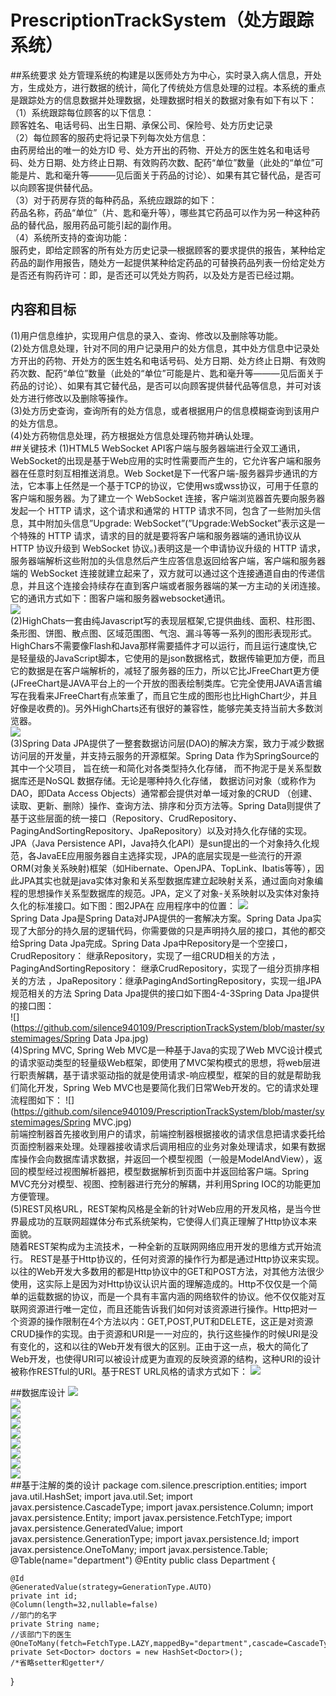 # PrescriptionTrackSystem（处方跟踪系统）
##系统要求
处方管理系统的构建是以医师处方为中心，实时录入病人信息，开处方，生成处方，进行数据的统计，简化了传统处方信息处理的过程。本系统的重点是跟踪处方的信息数据并处理数据，处理数据时相关的数据对象有如下有以下：<br>
（1）系统跟踪每位顾客的以下信息：<br>
	顾客姓名、电话号码、出生日期、承保公司、保险号、处方历史记录<br>
（2）每位顾客的服药史将记录下列每次处方信息：<br>
	由药房给出的唯一的处方ID 号、处方开出的药物、开处方的医生姓名和电话号码、处方日期、处方终止日期、有效购药次数、配药“单位”数量（此处的“单位”可能是片、匙和毫升等———见后面关于药品的讨论）、如果有其它替代品，是否可以向顾客提供替代品。<br>
（3）对于药房存货的每种药品，系统应跟踪的如下：<br>
	药品名称，药品“单位”（片、匙和毫升等），哪些其它药品可以作为另一种这种药品的替代品，服用药品可能引起的副作用。<br>
（4）系统所支持的查询功能：<br>
    服药史，即给定顾客的所有处方历史记录—根据顾客的要求提供的报告，某种给定药品的副作用报告，随处方一起提供某种给定药品的可替换药品列表一份给定处方是否还有购药许可：即，是否还可以凭处方购药，以及处方是否已经过期。 <br>
## 内容和目标
(1)用户信息维护，实现用户信息的录入、查询、修改以及删除等功能。<br>
(2)处方信息处理，针对不同的用户记录用户的处方信息，其中处方信息中记录处方开出的药物、开处方的医生姓名和电话号码、处方日期、处方终止日期、有效购药次数、配药“单位”数量（此处的“单位”可能是片、匙和毫升等———见后面关于药品的讨论）、如果有其它替代品，是否可以向顾客提供替代品等信息，并可对该处方进行修改以及删除等操作。<br>
(3)处方历史查询，查询所有的处方信息，或者根据用户的信息模糊查询到该用户的处方信息。<br>
(4)处方药物信息处理，药方根据处方信息处理药物并确认处理。<br>
##关键技术
(1)HTML5 WebSocket API客户端与服务器端进行全双工通讯，WebSocket的出现是基于Web应用的实时性需要而产生的，它允许客户端和服务器在任意时刻互相推送消息。Web Socket是下一代客户端-服务器异步通讯的方法，它本事上任然是一个基于TCP的协议，它使用ws或wss协议，可用于任意的客户端和服务器。为了建立一个 WebSocket 连接，客户端浏览器首先要向服务器发起一个 HTTP 请求，这个请求和通常的 HTTP 请求不同，包含了一些附加头信息，其中附加头信息”Upgrade: WebSocket”(”Upgrade:WebSocket”表示这是一个特殊的 HTTP 请求，请求的目的就是要将客户端和服务器端的通讯协议从 HTTP 协议升级到 WebSocket 协议。)表明这是一个申请协议升级的 HTTP 请求，服务器端解析这些附加的头信息然后产生应答信息返回给客户端，客户端和服务器端的 WebSocket 连接就建立起来了，双方就可以通过这个连接通道自由的传递信息，并且这个连接会持续存在直到客户端或者服务器端的某一方主动的关闭连接。它的通讯方式如下：图客户端和服务器websocket通讯。<br>
![](https://github.com/silence940109/PrescriptionTrackSystem/blob/master/systemimages/websocket.jpg)<br>
(2)HighChats一套由纯Javascript写的表现层框架,它提供曲线、面积、柱形图、条形图、饼图、散点图、区域范围图、气泡、漏斗等等一系列的图形表现形式。HighChars不需要像Flash和Java那样需要插件才可以运行，而且运行速度快,它是轻量级的JavaScript脚本，它使用的是json数据格式，数据传输更加方便，而且它的数据是在客户端解析的，减轻了服务器的压力，所以它比JFreeChart更方便(JFreeChart是JAVA平台上的一个开放的图表绘制类库。它完全使用JAVA语言编写在我看来JFreeChart有点笨重了，而且它生成的图形也比HighChart少，并且好像是收费的)。另外HighCharts还有很好的兼容性，能够完美支持当前大多数浏览器。<br>
![](https://github.com/silence940109/PrescriptionTrackSystem/blob/master/systemimages/highchart.jpg)<br>
(3)Spring Data JPA提供了一整套数据访问层(DAO)的解决方案，致力于减少数据访问层的开发量，并支持云服务的开源框架。Spring Data 作为SpringSource的其中一个父项目， 旨在统一和简化对各类型持久化存储， 而不拘泥于是关系型数据库还是NoSQL 数据存储。无论是哪种持久化存储， 数据访问对象（或称作为DAO，即Data Access Objects）通常都会提供对单一域对象的CRUD （创建、读取、更新、删除）操作、查询方法、排序和分页方法等。Spring Data则提供了基于这些层面的统一接口（Repository、CrudRepository、PagingAndSortingRepository、JpaRepository）以及对持久化存储的实现。JPA（Java Persistence API，Java持久化API）是sun提出的一个对象持久化规范，各JavaEE应用服务器自主选择实现，JPA的底层实现是一些流行的开源ORM(对象关系映射)框架（如Hibernate、OpenJPA、TopLink、Ibatis等等），因此JPA其实也就是java实体对象和关系型数据库建立起映射关系，通过面向对象编程的思想操作关系型数据库的规范。JPA，定义了对象-关系映射以及实体对象持久化的标准接口。如下图：图2JPA在 应用程序中的位置：
![](https://github.com/silence940109/PrescriptionTrackSystem/blob/master/systemimages/JPA.jpg)<br>
Spring Data Jpa是Spring Data对JPA提供的一套解决方案。Spring Data Jpa实现了大部分的持久层的逻辑代码，你需要做的只是声明持久层的接口，其他的都交给Spring Data Jpa完成。Spring Data Jpa中Repository是一个空接口，CrudRepository： 继承Repository，实现了一组CRUD相关的方法 ，PagingAndSortingRepository： 继承CrudRepository，实现了一组分页排序相关的方法 ，JpaRepository：继承PagingAndSortingRepository，实现一组JPA规范相关的方法 Spring Data Jpa提供的接口如下图4-4-3Spring Data Jpa提供的接口图：<br>
![](https://github.com/silence940109/PrescriptionTrackSystem/blob/master/systemimages/Spring Data Jpa.jpg)<br>
(4)Spring MVC, Spring Web MVC是一种基于Java的实现了Web MVC设计模式的请求驱动类型的轻量级Web框架，即使用了MVC架构模式的思想，将web层进行职责解耦，基于请求驱动指的就是使用请求-响应模型，框架的目的就是帮助我们简化开发，Spring Web MVC也是要简化我们日常Web开发的。它的请求处理流程图如下：
![](https://github.com/silence940109/PrescriptionTrackSystem/blob/master/systemimages/Spring MVC.jpg)<br>
前端控制器首先接收到用户的请求，前端控制器根据接收的请求信息把请求委托给页面控制器来处理。处理器接收请求后调用相应的业务对象处理请求，如果有数据库操作会向数据库请求数据，并返回一个模型视图（一般是ModelAndView），返回的模型经过视图解析器把，模型数据解析到页面中并返回给客户端。Spring MVC充分对模型、视图、控制器进行充分的解耦，并利用Spring IOC的功能更加方便管理。<br>
(5)REST风格URL，REST架构风格是全新的针对Web应用的开发风格，是当今世界最成功的互联网超媒体分布式系统架构，它使得人们真正理解了Http协议本来面貌。<br>随着REST架构成为主流技术，一种全新的互联网网络应用开发的思维方式开始流行。
REST是基于Http协议的，任何对资源的操作行为都是通过Http协议来实现。以往的Web开发大多数用的都是Http协议中的GET和POST方法，对其他方法很少使用，这实际上是因为对Http协议认识片面的理解造成的。Http不仅仅是一个简单的运载数据的协议，而是一个具有丰富内涵的网络软件的协议。他不仅仅能对互联网资源进行唯一定位，而且还能告诉我们如何对该资源进行操作。Http把对一个资源的操作限制在4个方法以内：GET,POST,PUT和DELETE，这正是对资源CRUD操作的实现。由于资源和URI是一一对应的，执行这些操作的时候URI是没有变化的，这和以往的Web开发有很大的区别。正由于这一点，极大的简化了Web开发，也使得URI可以被设计成更为直观的反映资源的结构，这种URI的设计被称作RESTful的URI。基于REST URL风格的请求方式如下：
![](https://github.com/silence940109/PrescriptionTrackSystem/blob/master/systemimages/restful.jpg)<br>

##数据库设计
![](https://github.com/silence940109/PrescriptionTrackSystem/blob/master/systemimages/uml.jpg)<br>
![](https://github.com/silence940109/PrescriptionTrackSystem/blob/master/systemimages/user.jpg)<br>
![](https://github.com/silence940109/PrescriptionTrackSystem/blob/master/systemimages/department.jpg)<br>
![](https://github.com/silence940109/PrescriptionTrackSystem/blob/master/systemimages/position.jpg)<br>
![](https://github.com/silence940109/PrescriptionTrackSystem/blob/master/systemimages/doctor.jpg)<br>
![](https://github.com/silence940109/PrescriptionTrackSystem/blob/master/systemimages/prescription.jpg)<br>
![](https://github.com/silence940109/PrescriptionTrackSystem/blob/master/systemimages/prescriptiondetail.jpg)<br>
![](https://github.com/silence940109/PrescriptionTrackSystem/blob/master/systemimages/medicine.jpg)<br>
![](https://github.com/silence940109/PrescriptionTrackSystem/blob/master/systemimages/subtitute.jpg)<br>
##基于注解的类的设计
package com.silence.prescription.entities;
import java.util.HashSet;
import java.util.Set;
import javax.persistence.CascadeType;
import javax.persistence.Column;
import javax.persistence.Entity;
import javax.persistence.FetchType;
import javax.persistence.GeneratedValue;
import javax.persistence.GenerationType;
import javax.persistence.Id;
import javax.persistence.OneToMany;
import javax.persistence.Table;
@Table(name="department")
@Entity
public class Department {

	@Id
	@GeneratedValue(strategy=GenerationType.AUTO)
	private int id;
	@Column(length=32,nullable=false)	
	//部门的名字
	private String name;
	//该部门下的医生
	@OneToMany(fetch=FetchType.LAZY,mappedBy="department",cascade=CascadeType.ALL)
	private Set<Doctor> doctors = new HashSet<Doctor>();
	/*省略setter和getter*/
}
